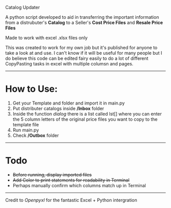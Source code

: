 Catalog Updater

A python script developed to aid in transferring the important information from a distrubuter's **Catalog** to a Seller's **Cost Price Files** and **Resale Price Files**

Made to work with excel .xlsx files only

This was created to work for my own job but it's published for anyone to take a look at and use. I can't know if it will be useful for many people but I do believe this code can be edited fairy easily to do a lot of different CopyPasting tasks in excel with multiple columsn and pages.

--- 

# How to Use:

1. Get your Template and folder and import it in main.py
2. Put distributer catalogs inside **/Inbox** folder
3. Inside the function *dialog* there is a list called lst[] where you can enter the 5 column letters of the original price files you want to copy to the template file
4. Run main.py
5. Check **/Outbox** folder

---

# Todo

- ~~Before running, display imported files~~
- ~~Add Color to print statements for readability in Terminal~~
- Perhaps manually confirm which columns match up in Terminal 

---

Credit to *Openpyxl* for the fantastic Excel + Python intergration
